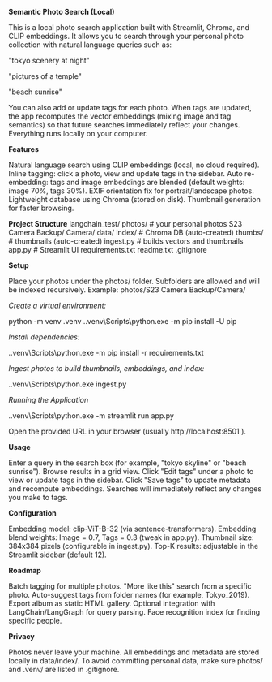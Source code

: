 **Semantic Photo Search (Local)**

This is a local photo search application built with Streamlit, Chroma, and CLIP embeddings.
It allows you to search through your personal photo collection with natural language queries such as:

  "tokyo scenery at night"
  
  "pictures of a temple"
  
  "beach sunrise"

You can also add or update tags for each photo. When tags are updated, the app recomputes the vector embeddings (mixing image and tag semantics) so that future searches immediately reflect your changes. Everything runs locally on your computer.

**Features**

Natural language search using CLIP embeddings (local, no cloud required).
Inline tagging: click a photo, view and update tags in the sidebar.
Auto re-embedding: tags and image embeddings are blended (default weights: image 70%, tags 30%).
EXIF orientation fix for portrait/landscape photos.
Lightweight database using Chroma (stored on disk).
Thumbnail generation for faster browsing.

**Project Structure**
langchain_test/
  photos/                       # your personal photos
    S23 Camera Backup/
      Camera/
  data/
    index/                      # Chroma DB (auto-created)
    thumbs/                     # thumbnails (auto-created)
  ingest.py                     # builds vectors and thumbnails
  app.py                        # Streamlit UI
  requirements.txt
  readme.txt
  .gitignore

**Setup**

Place your photos under the photos/ folder. Subfolders are allowed and will be indexed recursively.
Example: photos/S23 Camera Backup/Camera/

_Create a virtual environment:_

python -m venv .venv
.\.venv\Scripts\python.exe -m pip install -U pip

_Install dependencies:_

.\.venv\Scripts\python.exe -m pip install -r requirements.txt

_Ingest photos to build thumbnails, embeddings, and index:_

.\.venv\Scripts\python.exe ingest.py

_Running the Application_

.\.venv\Scripts\python.exe -m streamlit run app.py


Open the provided URL in your browser (usually http://localhost:8501
).

**Usage**

Enter a query in the search box (for example, "tokyo skyline" or "beach sunrise").
Browse results in a grid view.
Click "Edit tags" under a photo to view or update tags in the sidebar.
Click "Save tags" to update metadata and recompute embeddings.
Searches will immediately reflect any changes you make to tags.

**Configuration**

Embedding model: clip-ViT-B-32 (via sentence-transformers).
Embedding blend weights: Image = 0.7, Tags = 0.3 (tweak in app.py).
Thumbnail size: 384x384 pixels (configurable in ingest.py).
Top-K results: adjustable in the Streamlit sidebar (default 12).

**Roadmap**

Batch tagging for multiple photos.
"More like this" search from a specific photo.
Auto-suggest tags from folder names (for example, Tokyo_2019).
Export album as static HTML gallery.
Optional integration with LangChain/LangGraph for query parsing.
Face recognition index for finding specific people.

**Privacy**

Photos never leave your machine.
All embeddings and metadata are stored locally in data/index/.
To avoid committing personal data, make sure photos/ and .venv/ are listed in .gitignore.
